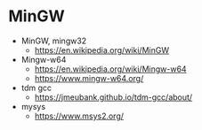 # MinGW

- MinGW, mingw32
    - <https://en.wikipedia.org/wiki/MinGW>
- Mingw-w64
    - <https://en.wikipedia.org/wiki/Mingw-w64>
    - <https://www.mingw-w64.org/>
- tdm gcc
    - <https://jmeubank.github.io/tdm-gcc/about/>
- mysys
    - <https://www.msys2.org/>

